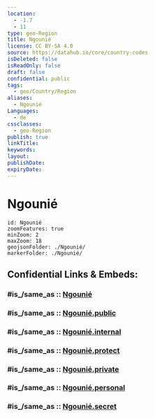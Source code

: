 ```yaml
---
location:
  - -1.7
  - 11
type: geo-Region
title: Ngounié
license: CC BY-SA 4.0
source: https://datahub.io/core/country-codes
isDeleted: false
isReadOnly: false
draft: false
confidential: public
tags:
  - geo/Country/Region
aliases:
  - Ngounié
Languages:
  - de
cssclasses:
  - geo-Region
publish: true
linkTitle:
keywords:
layout:
publishDate:
expiryDate:
---
```


# Ngounié

```leaflet
id: Ngounié
zoomFeatures: true 
minZoom: 2 
maxZoom: 18
geojsonFolder: ./Ngounié/
markerFolder: ./Ngounié/
```


## Confidential Links & Embeds: 

### #is_/same_as :: [Ngounié](/_Standards/Earth/Continent/Africa/Africa~Central/Gabon/Provinces~Gabon/Ngounié.md) 

### #is_/same_as :: [Ngounié.public](/_public/Earth/Continent/Africa/Africa~Central/Gabon/Provinces~Gabon/Ngounié.public.md) 

### #is_/same_as :: [Ngounié.internal](/_internal/Earth/Continent/Africa/Africa~Central/Gabon/Provinces~Gabon/Ngounié.internal.md) 

### #is_/same_as :: [Ngounié.protect](/_protect/Earth/Continent/Africa/Africa~Central/Gabon/Provinces~Gabon/Ngounié.protect.md) 

### #is_/same_as :: [Ngounié.private](/_private/Earth/Continent/Africa/Africa~Central/Gabon/Provinces~Gabon/Ngounié.private.md) 

### #is_/same_as :: [Ngounié.personal](/_personal/Earth/Continent/Africa/Africa~Central/Gabon/Provinces~Gabon/Ngounié.personal.md) 

### #is_/same_as :: [Ngounié.secret](/_secret/Earth/Continent/Africa/Africa~Central/Gabon/Provinces~Gabon/Ngounié.secret.md)

